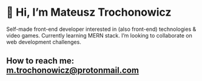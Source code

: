 # 👋 Hi, I’m Mateusz Trochonowicz
Self-made front-end developer interested in (also front-end) technologies & video games. Currently learning MERN stack. I’m looking to collaborate on web development challenges.
## How to reach me: m.trochonowicz@protonmail.com
